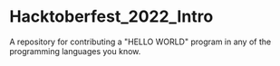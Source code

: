 # Hacktoberfest_2022_Intro
A repository for contributing a "HELLO WORLD" program in any of the programming languages you know.
